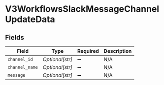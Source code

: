 # V3WorkflowsSlackMessageChannelUpdateData


## Fields

| Field              | Type               | Required           | Description        |
| ------------------ | ------------------ | ------------------ | ------------------ |
| `channel_id`       | *Optional[str]*    | :heavy_minus_sign: | N/A                |
| `channel_name`     | *Optional[str]*    | :heavy_minus_sign: | N/A                |
| `message`          | *Optional[str]*    | :heavy_minus_sign: | N/A                |